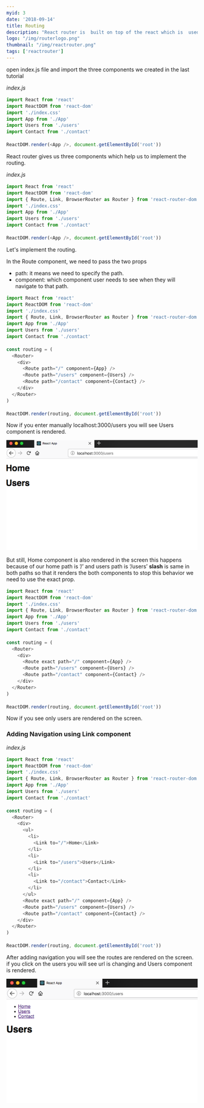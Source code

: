 ```yaml
---
myid: 3
date: '2018-09-14'
title: Routing
description: "React router is  built on top of the react which is  used to create routing in react apps because by using only react library you don't get the routing functionality in your app"
logo: "/img/routerlogo.png"
thumbnail: "/img/reactrouter.png"
tags: ['reactrouter']
---
```


open index.js file and import the three components we created in the last tutorial

_index.js_

```javascript
import React from 'react'
import ReactDOM from 'react-dom'
import './index.css'
import App from './App'
import Users from './users'
import Contact from './contact'

ReactDOM.render(<App />, document.getElementById('root'))
```

React router gives us three components which help us to implement the routing.

_index.js_

```javascript
import React from 'react'
import ReactDOM from 'react-dom'
import { Route, Link, BrowserRouter as Router } from 'react-router-dom'
import './index.css'
import App from './App'
import Users from './users'
import Contact from './contact'

ReactDOM.render(<App />, document.getElementById('root'))
```

Let's implement the routing.

In the Route component, we need to pass the two props

- path: it means we need to specify the path.
- component: which component user needs to see when they will navigate to that path.

```javascript
import React from 'react'
import ReactDOM from 'react-dom'
import './index.css'
import { Route, Link, BrowserRouter as Router } from 'react-router-dom'
import App from './App'
import Users from './users'
import Contact from './contact'

const routing = (
  <Router>
    <div>
      <Route path="/" component={App} />
      <Route path="/users" component={Users} />
      <Route path="/contact" component={Contact} />
    </div>
  </Router>
)

ReactDOM.render(routing, document.getElementById('root'))
```

Now if you enter manually localhost:3000/users you will see Users component is rendered.

![react routing](./routing.png)

But still, Home component is also rendered in the screen this happens because of our home path is ’/’ and users path is ‘/users’ **slash** is same in both paths so that it renders the both components to stop this behavior we need to use the exact prop.

```javascript
import React from 'react'
import ReactDOM from 'react-dom'
import './index.css'
import { Route, Link, BrowserRouter as Router } from 'react-router-dom'
import App from './App'
import Users from './users'
import Contact from './contact'

const routing = (
  <Router>
    <div>
      <Route exact path="/" component={App} />
      <Route path="/users" component={Users} />
      <Route path="/contact" component={Contact} />
    </div>
  </Router>
)

ReactDOM.render(routing, document.getElementById('root'))
```

Now if you see only users are rendered on the screen.

### Adding Navigation using Link component

_index.js_

```javascript
import React from 'react'
import ReactDOM from 'react-dom'
import './index.css'
import { Route, Link, BrowserRouter as Router } from 'react-router-dom'
import App from './App'
import Users from './users'
import Contact from './contact'

const routing = (
  <Router>
    <div>
      <ul>
        <li>
          <Link to="/">Home</Link>
        </li>
        <li>
          <Link to="/users">Users</Link>
        </li>
        <li>
          <Link to="/contact">Contact</Link>
        </li>
      </ul>
      <Route exact path="/" component={App} />
      <Route path="/users" component={Users} />
      <Route path="/contact" component={Contact} />
    </div>
  </Router>
)

ReactDOM.render(routing, document.getElementById('root'))
```

After adding navigation you will see the routes are rendered on the screen. if you click on the users you will see url is changing and Users component is rendered.

![react navigation](./navigation.png)
